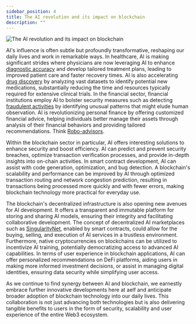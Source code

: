 ```yaml
---
sidebar_position: 4
title: The AI revolution and its impact on blockchain
description: ""
---
```

![The AI revolution and its impact on blockchain](/img/chapter4.png "The AI revolution and its impact on blockchain")

AI's influence is often subtle but profoundly transformative, reshaping our daily lives and work in remarkable ways. In healthcare, AI is making significant strides where physicians are now leveraging AI to enhance [diagnostic accuracy](https://www.forbes.com/sites/forbestechcouncil/2024/05/01/16-surprising-ways-ai-enhances-healthcare-diagnostics-and-delivery) and develop tailored treatment plans, leading to improved patient care and faster recovery times. AI is also accelerating [drug discovery](https://www.forbes.com/sites/forbesbusinesscouncil/2024/02/29/ai-is-rapidly-transforming-drug-discovery/) by analyzing vast datasets to identify potential new medications, substantially reducing the time and resources typically required for extensive clinical trials. In the financial sector, financial institutions employ AI to bolster security measures such as detecting [fraudulent activities](https://www.forbes.com/sites/forbestechcouncil/2023/11/01/how-ai-and-machine-learning-help-detect-and-prevent-fraud/) by identifying unusual patterns that might elude human observation. AI is revolutionizing personal finance by offering customized financial advice, helping individuals better manage their assets through analysis of their financial behaviors and providing tailored recommendations. Think [Robo-advisors](https://theconversation.com/robo-advisers-are-here-the-pros-and-cons-of-using-ai-in-investing-224044). 

Within the blockchain sector in particular, AI offers interesting solutions to enhance security and boost efficiency. AI can predict and prevent security breaches, optimize transaction verification processes, and provide in-depth insights into on-chain activities. In smart contract development, AI can assist with code generation, optimization, and bug detection. A blockchain's scalability and performance can be improved by AI through optimized transaction routing and network congestion prediction, resulting in transactions being processed more quickly and with fewer errors, making blockchain technology more practical for everyday use.

The blockchain's decentralized infrastructure is also opening new avenues for AI development. It offers a transparent and immutable platform for storing and sharing AI models, ensuring their integrity and facilitating collaborative development. The concept of decentralized AI marketplaces such as [SingularityNet](https://singularitynet.io/), enabled by smart contracts, could allow for the buying, selling, and execution of AI services in a trustless environment. Furthermore, native cryptocurrencies on blockchains can be utilized to incentivize AI training, potentially democratizing access to advanced AI capabilities. In terms of user experience in blockchain applications, AI can offer personalized recommendations on DeFi platforms, aiding users in making more informed investment decisions, or assist in managing digital identities, ensuring data security while simplifying user access. 

As we continue to find synergy between AI and blockchain, we earnestly embrace further innovative developments here at aelf and anticipate broader adoption of blockchain technology into our daily lives. This collaboration is not just advancing both technologies but is also delivering tangible benefits to users in the form of security, scalability and user experience of the entire Web3 ecosystem.
